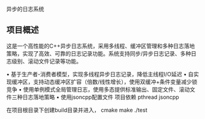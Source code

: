 异步的日志系统	
## 项目概述
 这是一个高性能的C++异步日志系统，采用多线程、缓冲区管理和多种日志落地策略，实现了高效、可靠的日志记录功能。系统支持同步/异步日志记录、多种日志级别、滚动文件记录等功能。

•  基于生产者-消费者模型，实现多线程异步日志记录，降低主线程I/O延迟
•  自实现缓冲区，支持动态缓冲区扩容（倍数/线性增长），使用双缓冲+条件变量减少锁竞争
•  使用单例模式全局管理日志，使用多态提供标准输出、固定文件、滚动文件三种日志落地策略 
•  使用jsoncpp配置文件
项目依赖
pthread
jsoncpp


在项目根目录下创建build目录并进入，
cmake 
make
./test
